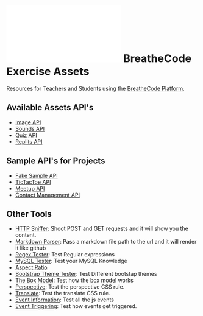 
# ![alt text](/apis/img/images.php?blob&random&cat=icon&tags=breathecode,128) BreatheCode Exercise Assets
Resources for Teachers and Students using the [BreatheCode Platform](https://breatheco.de).

## Available Assets API's

- [Image API](apis/img/)
- [Sounds API](apis/sound/)
- [Quiz API](apis/quiz/)
- [Replits API](apis/replit/)

## Sample API's for Projects

- [Fake Sample API](../fake/)
- [TicTacToe API](../apis/tictactoe/)
- [Meetup API](../apis/meetup/)
- [Contact Management API](../apis/contact/)

## Other Tools

- [HTTP Sniffer](live-demos/php/forms/): Shoot POST and GET requests and it will show you the content.
- [Markdown Parser](apps/markdown-parser/): Pass a markdown file path to the url and it will render it like github
- [Regex Tester](live-demos/js/regex-tester/): Test Regular expressions
- [MySQL Tester](live-demos/sql/mysql-tester/): Test your MySQL Knowledge
- [Aspect Ratio](live-demos/css/aspect-ratio/)
- [Bootstrap Theme Tester](live-demos/css/bootstrap/): Test Different bootstap themes
- [The Box Model](live-demos/css/box-model/): Test how the box model works
- [Perspective](live-demos/css/perspective/): Test the perspective CSS rule.
- [Translate](live-demos/css/translate/): Test the translate CSS rule.
- [Event Information](live-demos/js/event-information/): Test all the js events
- [Event Triggering](live-demos/js/event-triggering/): Test how events get triggered.
